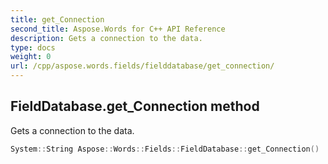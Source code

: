 ```yaml
---
title: get_Connection
second_title: Aspose.Words for C++ API Reference
description: Gets a connection to the data. 
type: docs
weight: 0
url: /cpp/aspose.words.fields/fielddatabase/get_connection/
---
```

## FieldDatabase.get_Connection method


Gets a connection to the data.

```cpp
System::String Aspose::Words::Fields::FieldDatabase::get_Connection()
```

